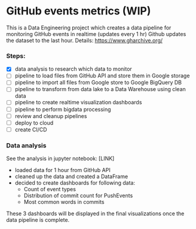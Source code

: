 # GitHub events metrics (WIP)

This is a Data Engineering project which creates a data pipeline for monitoring GitHub events in realtime (updates every 1 hr)
Github updates the dataset to the last hour.
Details: https://www.gharchive.org/

### Steps:
 - [x] data analysis to research which data to monitor
 - [ ] pipeline to load files from GitHub API and store them in Google storage
 - [ ] pipeline to import all files from Google store to Google BigQuery DB
 - [ ] pipeline to transform from data lake to a Data Warehouse using clean data
 - [ ] pipeline to create realtime visualization dashboards
 - [ ] pipeline to perform bigdata processing
 - [ ] review and cleanup pipelines
 - [ ] deploy to cloud
 - [ ] create CI/CD

### Data analysis

See the analysis in jupyter notebook: [LINK]

- loaded data for 1 hour from GitHub API
- cleaned up the data and created a DataFrame
- decided to create dashboards for following data:
    - Count of event types
    - Distribution of commit count for PushEvents
    - Most common words in commits

These 3 dashboards will be displayed in the final visualizations once the data pipeline is complete.    